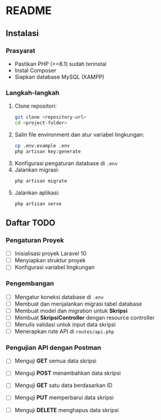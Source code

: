 # README

## Instalasi

### Prasyarat
- Pastikan PHP (>=8.1) sudah terinstal
- Instal Composer
- Siapkan database MySQL (XAMPP)

### Langkah-langkah
1. Clone repositori:
   ```sh
   git clone <repository-url>
   cd <project-folder>
   ```
2. Salin file environment dan atur variabel lingkungan:
   ```sh
   cp .env.example .env
   php artisan key:generate
   ```
3. Konfigurasi pengaturan database di `.env`
4. Jalankan migrasi:
   ```sh
   php artisan migrate
   ```
5. Jalankan aplikasi:
   ```sh
   php artisan serve
   ```

## Daftar TODO

### Pengaturan Proyek
- [ ] Inisialisasi proyek Laravel 10
- [ ] Menyiapkan struktur proyek
- [ ] Konfigurasi variabel lingkungan

### Pengembangan
- [ ] Mengatur koneksi database di `.env`
- [ ] Membuat dan menjalankan migrasi tabel database
- [ ] Membuat model dan migration untuk **Skripsi**
- [ ] Membuat **SkripsiController** dengan resource controller
- [ ] Menulis validasi untuk input data skripsi
- [ ] Menerapkan rute API di `routes/api.php`

### Pengujian API dengan Postman
- [ ] Menguji **GET** semua data skripsi
- [ ] Menguji **POST** menambahkan data skripsi
- [ ] Menguji **GET** satu data berdasarkan ID
- [ ] Menguji **PUT** memperbarui data skripsi
- [ ] Menguji **DELETE** menghapus data skripsi

